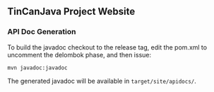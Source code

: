 ## TinCanJava Project Website

### API Doc Generation

To build the javadoc checkout to the release tag, edit the pom.xml to uncomment the delombok phase, and then issue:

    mvn javadoc:javadoc

The generated javadoc will be available in `target/site/apidocs/`.
